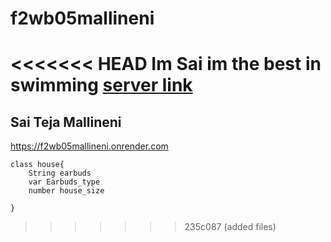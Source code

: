 # f2wb05mallineni
<<<<<<< HEAD
Im Sai im the best in swimming
[server link](https://f2wb05mallineni.onrender.com)
=======
## Sai Teja Mallineni
https://f2wb05mallineni.onrender.com
~~~
class house{
    String earbuds
    var Earbuds_type
    number house_size

}
~~~
>>>>>>> 235c087 (added files)
